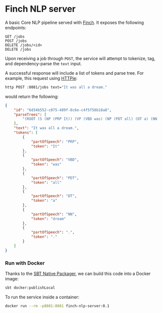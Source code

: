 # Finch NLP server

A basic Core NLP pipeline served with [Finch](https://github.com/finagle/finch). It exposes the following endpoints:

```
GET /jobs
POST /jobs
DELETE /jobs/<id>
DELETE /jobs
```

Upon receiving a job through `POST`, the service will attempt to tokenize, tag, and dependency-parse the `text` input. 

A successful response will include a list of tokens and parse tree. For example, this request using [HTTPie](https://httpie.org/):

```bash
http POST :8081/jobs text="It was all a dream."
```

would return the following:

```json
{
    "id": "6d34b552-c075-489f-8c6e-c4f5f58b18a8",
    "parseTrees": [
        "(ROOT (S (NP (PRP It)) (VP (VBD was) (NP (PDT all) (DT a) (NN dream))) (. .)))"
    ],
    "text": "It was all a dream.",
    "tokens": [
        {
            "partOfSpeech": "PRP",
            "token": "It"
        },
        {
            "partOfSpeech": "VBD",
            "token": "was"
        },
        {
            "partOfSpeech": "PDT",
            "token": "all"
        },
        {
            "partOfSpeech": "DT",
            "token": "a"
        },
        {
            "partOfSpeech": "NN",
            "token": "dream"
        },
        {
            "partOfSpeech": ".",
            "token": "."
        }
    ]
}

```

### Run with Docker
Thanks to the [SBT Native Packager](https://github.com/sbt/sbt-native-packager), we can build this code into a Docker image:

```bash
sbt docker:publishLocal
```

To run the service inside a container:
```bash
docker run --rm -p8081:8081 finch-nlp-server:0.1  
```

